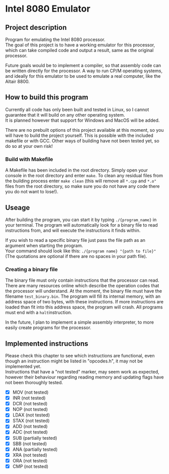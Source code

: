 # Intel 8080 Emulator

## Project description

Program for emulating the Intel 8080 processor.\
The goal of this project is to have a working emulator for this processor, which can take compiled code and output a result, same as the original processor.

Future goals would be to implement a compiler, so that assembly code can be written directly for the processor. A way to run CP/M operating systems, and ideally for this emulator to be used to emulate a real computer, like the Altair 8800.

## How to build this program

Currently all code has only been built and tested in Linux, so I cannot guarantee that it will build on any other operating system.\
It is planned however that support for Windows and MacOS will be added.

There are no prebuilt options of this project available at this moment, so you will have to build the project yourself. This is possible with the included makefile or with GCC. Other ways of building have not been tested yet, so do so at your own risk!

### Build with Makefile

A Makefile has been included in the root directory. Simply open your console in the root directory and enter `make`. To clean any residual files from the building process enter `make clean` (this will remove all `*.cpp` and `*.o"` files from the root directory, so make sure you do not have any code there you do not want to lose!).

## Useage

After building the program, you can start it by typing `./{program_name}` in your terminal. The program will automatically look for a binary file to read instructions from, and will execute the instructions it finds within.

If you wish to read a specific binary file just pass the file path as an argument when starting the program.\
Your command should look like this: `./{program name} "{path to file}"` (The quotations are optional if there are no spaces in your path file).

### Creating a binary file

The binary file must only contain instructions that the processor can read. There are many resources online which describe the operation codes that the processor will understand. At the moment, the binary file must have the filename `test_binary.bin`. The program will fill its internal memory, with an address space of two bytes, with these instructions. If more instructions are loaded than fit into this address space, the program will crash. All programs must end with a `halt`instruction.

In the future, I plan to implement a simple assembly interpreter, to more easily create programs for the processor.

## Implemented instructions

Please check this chapter to see which instructions are functional, even though an instruction might be listed in "opcodes.h", it may not be implemented yet.\
Instructions that have a "not tested" marker, may seem work as expected, however their behaviour regarding reading memory and updating flags have not been thoroughly tested.

- [x] MOV (not tested)
- [x] INR (not tested)
- [x] DCR (not tested)
- [x] NOP (not tested)
- [x] LDAX (not tested)
- [x] STAX (not tested)
- [x] ADD (not tested)
- [x] ADC (not tested)
- [x] SUB (partially tested)
- [x] SBB (not tested)
- [x] ANA (partially tested)
- [x] XRA (not tested)
- [x] ORA (not tested)
- [x] CMP (not tested)